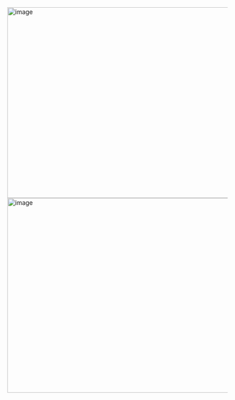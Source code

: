 <img width="768" height="435" alt="image" src="https://github.com/user-attachments/assets/3736579e-8687-48b2-ac75-670f9e2ae1cb" />
<img width="776" height="444" alt="image" src="https://github.com/user-attachments/assets/77dfce3c-617d-41b0-b8f5-9ba23e09ba33" />
